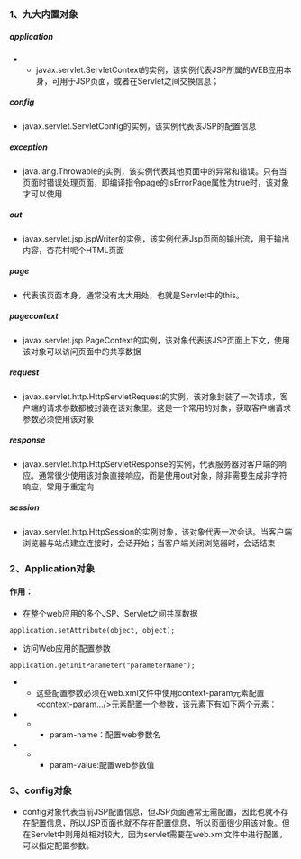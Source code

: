 ### 1、九大内置对象

##### application

- - javax.servlet.ServletContext的实例，该实例代表JSP所属的WEB应用本身，可用于JSP页面，或者在Servlet之间交换信息；


##### config

- javax.servlet.ServletConfig的实例，该实例代表该JSP的配置信息


##### exception

- java.lang.Throwable的实例，该实例代表其他页面中的异常和错误。只有当页面时错误处理页面，即编译指令page的isErrorPage属性为true时，该对象才可以使用

##### out
- javax.servlet.jsp.jspWriter的实例，该实例代表Jsp页面的输出流，用于输出内容，杏花村呢个HTML页面

##### page
- 代表该页面本身，通常没有太大用处，也就是Servlet中的this。

##### pagecontext
- javax.servlet.jsp.PageContext的实例，该对象代表该JSP页面上下文，使用该对象可以访问页面中的共享数据

##### request
- javax.servlet.http.HttpServletRequest的实例，该对象封装了一次请求，客户端的请求参数都被封装在该对象里。这是一个常用的对象，获取客户端请求参数必须使用该对象

##### response
- javax.servlet.http.HttpServletResponse的实例，代表服务器对客户端的响应。通常很少使用该对象直接响应，而是使用out对象，除非需要生成非字符响应，常用于重定向

##### session
- javax.servlet.http.HttpSession的实例对象，该对象代表一次会话。当客户端浏览器与站点建立连接时，会话开始；当客户端关闭浏览器时，会话结束



### 2、Application对象

 ####  作用：
  - 在整个web应用的多个JSP、Servlet之间共享数据
```  
application.setAttribute(object, object);
```
  
- 访问Web应用的配置参数
```
application.getInitParameter("parameterName");
```
- - 这些配置参数必须在web.xml文件中使用context-param元素配置<context-param.../>元素配置一个参数，该元素下有如下两个元素：
- - - param-name：配置web参数名
- - - param-value:配置web参数值

### 3、config对象

- config对象代表当前JSP配置信息，但JSP页面通常无需配置，因此也就不存在配置信息，所以JSP页面也就不存在配置信息，所以页面很少用该对象。但在Servlet中则用处相对较大，因为servlet需要在web.xml文件中进行配置，可以指定配置参数。 